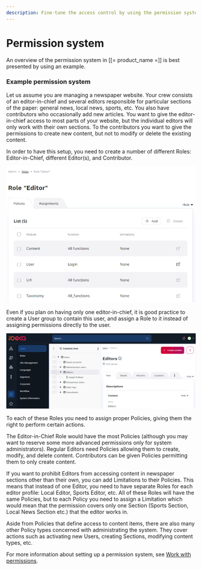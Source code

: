 ```yaml
---
description: Fine-tune the access control by using the permission system.
---
```


# Permission system

An overview of the permission system in [[= product_name =]] is best presented by using an example.

### Example permission system

Let us assume you are managing a newspaper website. Your crew consists of an editor-in-chief
and several editors responsible for particular sections of the paper: general news, local news, sports, etc.
You also have contributors who occasionally add new articles.
You want to give the editor-in-chief access to most parts of your website,
but the individual editors will only work with their own sections.
To the contributors you want to give the permissions to create new content, but not to modify or delete the existing content.

In order to have this setup, you need to create a number of different Roles: Editor-in-Chief, different Editor(s), and Contributor.

![Editor Role](img/role_details.png "Editor Role")

Even if you plan on having only one editor-in-chief, it is good practice to create a User group to contain this user,
and assign a Role to it instead of assigning permissions directly to the user.

![User groups](img/user_groups.png "User groups")

To each of these Roles you need to assign proper Policies, giving them the right to perform certain actions.

The Editor-in-Chief Role would have the most Policies (although you may want to reserve some more advanced permissions only for system administrators).
Regular Editors need Policies allowing them to create, modify, and delete content.
Contributors can be given Policies permitting them to only create content.

If you want to prohibit Editors from accessing content in newspaper sections other than their own, you can add Limitations to their Policies.
This means that instead of one Editor, you need to have separate Roles for each editor profile:
Local Editor, Sports Editor, etc. All of these Roles will have the same Policies,
but to each Policy you need to assign a Limitation which would mean that the permission covers only one Section
(Sports Section, Local News Section etc.) that the editor works in.

Aside from Policies that define access to content items, there are also many other Policy types concerned with administrating the system.
They cover actions such as activating new Users, creating Sections, modifying content types, etc.


For more information about setting up a permission system, see [Work with permissions](work_with_permissions.md).
